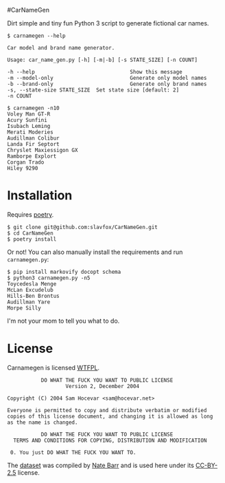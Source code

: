 #CarNameGen

Dirt simple and tiny fun Python 3 script to generate fictional car names.

```
$ carnamegen --help

Car model and brand name generator.

Usage: car_name_gen.py [-h] [-m|-b] [-s STATE_SIZE] [-n COUNT]

-h --help                               Show this message
-m --model-only                         Generate only model names
-b --brand-only                         Generate only brand names
-s, --state-size STATE_SIZE  Set state size [default: 2]
-n COUNT       

$ carnamegen -n10
Voley Man GT-R
Acury Sunfini
Isubach Leming
Merati Moderies
Audillman Colibur
Landa Fir Septort
Chryslet Maxiessigon GX
Ramborpe Explort
Corgan Trado
Hiley 9290
```

# Installation

Requires [poetry].

```
$ git clone git@github.com:slavfox/CarNameGen.git
$ cd CarNameGen
$ poetry install
```

Or not! You can also manually install the requirements and run `carnamegen.py`:

```
$ pip install markovify docopt schema
$ python3 carnamegen.py -n5
Toycedesla Menge
McLan Excudelub
Hills-Ben Brontus
Audillman Yare
Morpe Silly
```

I'm not your mom to tell you what to do.


# License
Carnamegen is licensed [WTFPL].
```
           DO WHAT THE FUCK YOU WANT TO PUBLIC LICENSE
                   Version 2, December 2004
 
Copyright (C) 2004 Sam Hocevar <sam@hocevar.net>

Everyone is permitted to copy and distribute verbatim or modified
copies of this license document, and changing it is allowed as long
as the name is changed.
 
           DO WHAT THE FUCK YOU WANT TO PUBLIC LICENSE
  TERMS AND CONDITIONS FOR COPYING, DISTRIBUTION AND MODIFICATION

 0. You just DO WHAT THE FUCK YOU WANT TO.
```


The [dataset] was compiled by [Nate Barr] and is used here under its 
[CC-BY-2.5] license.

[poetry]: https://github.com/sdispater/poetry
[wtfpl]: http://www.wtfpl.net
[dataset]: https://github.com/n8barr/automotive-model-year-data
[Nate Barr]: https://github.com/n8barr/
[CC-BY-2.5]: https://creativecommons.org/licenses/by/2.5/
